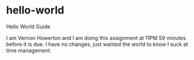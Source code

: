 # hello-world
Hello World Guide

I am Vernon Howerton and I am doing this assignment at 11PM 59 minutes before it is due.
I have no changes, just wanted the world to know I suck at time management.
